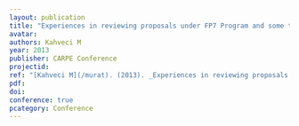 ```yaml
---
layout: publication
title: "Experiences in reviewing proposals under FP7 Program and some tips for improving proposals"
avatar:
authors: Kahveci M
year: 2013
publisher: CARPE Conference
projectid:
ref: "[Kahveci M](/murat). (2013). _Experiences in reviewing proposals under FP7 Program and some tips for improving proposals_. Paper presented at the CARPE Conference. Manchester Metropolitan University, Manchester, UK. November 4 - 6, 2013."
pdf:
doi:
conference: true
pcategory: Conference
---
```

